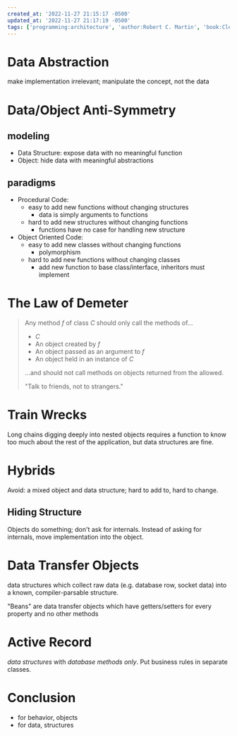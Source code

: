 ```yaml
---
created_at: '2022-11-27 21:15:17 -0500'
updated_at: '2022-11-27 21:17:19 -0500'
tags: ['programming:architecture', 'author:Robert C. Martin', 'book:Clean Code']
---
```


# Data Abstraction

make implementation irrelevant; manipulate the concept, not the data

# Data/Object Anti-Symmetry

## modeling

- Data Structure: expose data with no meaningful function
- Object: hide data with meaningful abstractions

## paradigms

- Procedural Code:
  - easy to add new functions without changing structures
    - data is simply arguments to functions
  - hard to add new structures without changing functions
    - functions have no case for handling new structure
- Object Oriented Code:
  - easy to add new classes without changing functions
    - polymorphism
  - hard to add new functions without changing classes
    - add new function to base class/interface, inheritors must implement

# The Law of Demeter

> Any method _f_ of class _C_ should only call the methods of...
>
> - _C_
> - An object created by _f_
> - An object passed as an argument to _f_
> - An object held in an instance of _C_
>
> ...and should not call methods on objects returned from the allowed.
>
> "Talk to friends, not to strangers."

# Train Wrecks

Long chains digging deeply into nested objects requires a function to know too much about the rest of the application, but data structures are fine.

# Hybrids

Avoid: a mixed object and data structure; hard to add to, hard to change.

## Hiding Structure

Objects do something; don't ask for internals. Instead of asking for internals, move implementation into the object.

# Data Transfer Objects

data structures which collect raw data (e.g. database row, socket data) into a known, compiler-parsable structure.

"Beans" are data transfer objects which have getters/setters for every property and no other methods

# Active Record

_data structures_ with _database methods only_. Put business rules in separate classes.

# Conclusion

- for behavior, objects
- for data, structures
